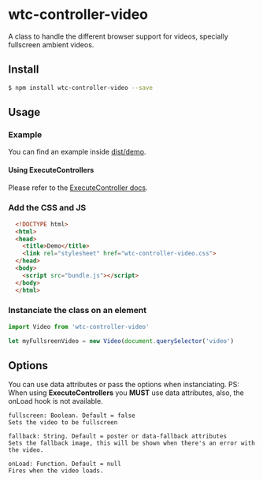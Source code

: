 # wtc-controller-video
A class to handle the different browser support for videos, specially fullscreen ambient videos.

## Install
```sh
$ npm install wtc-controller-video --save
```

## Usage
### Example
You can find an example inside [dist/demo](https://github.com/wethegit/wtc-controller-video/tree/master/dist/demo).

#### Using ExecuteControllers
Please refer to the [ExecuteController docs](https://github.com/wethegit/wtc-controller-element#how-to-instanciate-controllers).

### Add the CSS and JS
```html
  <!DOCTYPE html>
  <html>
  <head>
    <title>Demo</title>
    <link rel="stylesheet" href="wtc-controller-video.css">
  </head>
  <body>
    <script src="bundle.js"></script>
  </body>
  </html>
```

### Instanciate the class on an element
```javascript
import Video from 'wtc-controller-video'

let myFullsreenVideo = new Video(document.querySelector('video')
```

## Options
You can use data attributes or pass the options when instanciating.
PS: When using **ExecuteControllers** you **MUST** use data attributes, also, the onLoad hook is not available.
```text
fullscreen: Boolean. Default = false
Sets the video to be fullscreen

fallback: String. Default = poster or data-fallback attributes
Sets the fallback image, this will be shown when there's an error with the video.

onLoad: Function. Default = null
Fires when the video loads.
```
